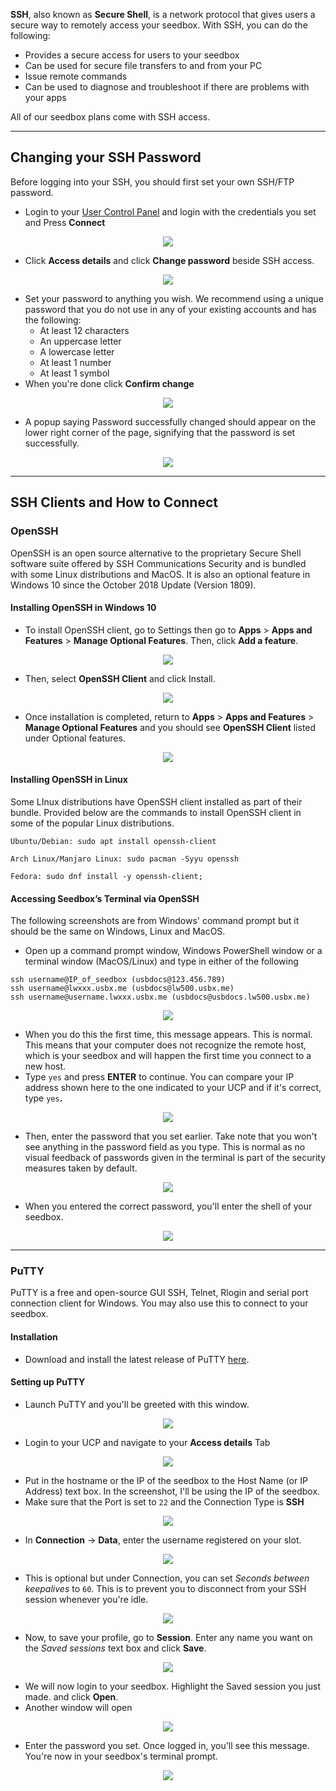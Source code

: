 **SSH**, also known as **Secure Shell**, is a network protocol that gives users a secure way to remotely access your seedbox. With SSH, you can do the following:

* Provides a secure access for users to your seedbox
* Can be used for secure file transfers to and from your PC
* Issue remote commands
* Can be used to diagnose and troubleshoot if there are problems with your apps

All of our seedbox plans come with SSH access.

***

## Changing your SSH Password

Before logging into your SSH, you should first set your own SSH/FTP password.

* Login to your [User Control Panel](https://cp.ultraseedbox.com) and login with the credentials you set and Press **Connect**

<p align="center">
<img src="https://docs.usbx.me/uploads/images/gallery/2019-10/image2019-5-7_11-13-9%5B1%5D.png">
</p>

* Click **Access details** and click **Change password** beside SSH access.

<p align="center">
<img src="https://docs.usbx.me/uploads/images/gallery/2019-10/image2019-5-7_11-14-38%5B1%5D.png">
</p>

* Set your password to anything you wish. We recommend using a unique password that you do not use in any of your existing accounts and has the following:
  * At least 12 characters
  * An uppercase letter
  * A lowercase letter
  * At least 1 number
  * At least 1 symbol
* When you're done click **Confirm change**

<p align="center">
<img src="https://docs.usbx.me/uploads/images/gallery/2019-10/image2019-5-7_11-19-3%5B1%5D.png">
</p>

* A popup saying Password successfully changed should appear on the lower right corner of the page, signifying that the password is set successfully.

<p align="center">
<img src="https://docs.usbx.me/uploads/images/gallery/2019-10/image2019-5-7_11-25-0%5B1%5D.png">
</p>

***

## SSH Clients and How to Connect

### OpenSSH

OpenSSH is an open source alternative to the proprietary Secure Shell software suite offered by SSH Communications Security and is bundled with some Linux distributions and MacOS. It is also an optional feature in Windows 10 since the October 2018 Update (Version 1809).

#### Installing OpenSSH in Windows 10

* To install OpenSSH client, go to Settings then go to **Apps** > **Apps and Features** > **Manage Optional Features**. Then, click **Add a feature**.

<p align="center">
<img src="https://docs.usbx.me/uploads/images/gallery/2019-10/image2019-5-7_7-45-2%5B1%5D.png">
</p>

* Then, select **OpenSSH Client** and click Install.

<p align="center">
<img src="https://docs.usbx.me/uploads/images/gallery/2019-10/image2019-5-7_7-47-33%5B1%5D.png">
</p>

* Once installation is completed, return to **Apps** > **Apps and Features** > **Manage Optional Features** and you should see **OpenSSH Client** listed under Optional features.

<p align="center">
<img src="https://docs.usbx.me/uploads/images/gallery/2019-10/image2019-5-7_7-49-42%5B1%5D.png">
</p>

#### Installing OpenSSH in Linux

Some LInux distributions have OpenSSH client installed as part of their bundle. Provided below are the commands to install OpenSSH client in some of the popular Linux distributions.

```
Ubuntu/Debian: sudo apt install openssh-client

Arch Linux/Manjaro Linux: sudo pacman -Syyu openssh

Fedora: sudo dnf install -y openssh-client;
```

#### Accessing Seedbox’s Terminal via OpenSSH

The following screenshots are from Windows' command prompt but it should be the same on Windows, Linux and MacOS.

* Open up a command prompt window, Windows PowerShell window or a terminal window (MacOS/Linux) and type in either of the following

```
ssh username@IP_of_seedbox (usbdocs@123.456.789)
ssh username@lwxxx.usbx.me (usbdocs@lw500.usbx.me)
ssh username@username.lwxxx.usbx.me (usbdocs@usbdocs.lw500.usbx.me)
```

<p align="center">
<img src="https://docs.usbx.me/uploads/images/gallery/2019-10/image2019-5-7_11-40-18%5B1%5D.png">
</p>

* When you do this the first time, this message appears. This is normal. This means that your computer does not recognize the remote host, which is your seedbox and will happen the first time you connect to a new host.
* Type `yes` and press **ENTER** to continue. You can compare your IP address shown here to the one indicated to your UCP and if it's correct, type `yes`**.**

<p align="center">
<img src="https://docs.usbx.me/uploads/images/gallery/2019-10/image2019-5-7_11-43-11%5B1%5D.png">
</p>

* Then, enter the password that you set earlier. Take note that you won't see anything in the password field as you type. This is normal as no visual feedback of passwords given in the terminal is part of the security measures taken by default.

<p align="center">
<img src="https://docs.usbx.me/uploads/images/gallery/2019-10/image2019-5-7_11-49-32%5B1%5D.png">
</p>

* When you entered the correct password, you'll enter the shell of your seedbox.

<p align="center">
<img src="https://docs.usbx.me/uploads/images/gallery/2019-10/image2019-5-7_11-52-0%5B1%5D.png">
</p>

***

### PuTTY

PuTTY is a free and open-source GUI SSH, Telnet, Rlogin and serial port connection client for Windows. You may also use this to connect to your seedbox.

#### Installation

* Download and install the latest release of PuTTY [here](https://www.chiark.greenend.org.uk/~sgtatham/putty/latest.html).

#### Setting up PuTTY

* Launch PuTTY and you'll be greeted with this window.

<p align="center">
<img src="https://docs.usbx.me/uploads/images/gallery/2019-10/scaled-1680-/image-1571138075458.png">
</p>

* Login to your UCP and navigate to your **Access details** Tab

<p align="center">
<img src="https://docs.usbx.me/uploads/images/gallery/2020-04/scaled-1680-/image2019-5-7_11-14-38.png">
</p>

* Put in the hostname or the IP of the seedbox to the Host Name (or IP Address) text box. In the screenshot, I'll be using the IP of the seedbox.
* Make sure that the Port is set to `22` and the Connection Type is **SSH**

<p align="center">
<img src="https://docs.usbx.me/uploads/images/gallery/2019-10/scaled-1680-/image-1571138508563.png">
</p>

* In **Connection** -> **Data**, enter the username registered on your slot.

<p align="center">
<img src="https://docs.usbx.me/uploads/images/gallery/2019-10/scaled-1680-/image-1571138631720.png">
</p>

* This is optional but under Connection, you can set _Seconds between keepalives_ to `60`. This is to prevent you to disconnect from your SSH session whenever you're idle.

<p align="center">
<img src="https://docs.usbx.me/uploads/images/gallery/2019-10/scaled-1680-/image-1571138755528.png">
</p>

* Now, to save your profile, go to **Session**. Enter any name you want on the _Saved sessions_ text box and click **Save**.

<p align="center">
<img src="https://docs.usbx.me/uploads/images/gallery/2019-10/scaled-1680-/image-1571138853264.png">
</p>

* We will now login to your seedbox. Highlight the Saved session you just made. and click **Open**.
* Another window will open

<p align="center">
<img src="https://docs.usbx.me/uploads/images/gallery/2019-10/scaled-1680-/image-1571138960013.png">
</p>

* Enter the password you set. Once logged in, you'll see this message. You're now in your seedbox's terminal prompt.

<p align="center">
<img src="https://docs.usbx.me/uploads/images/gallery/2019-10/scaled-1680-/image-1571139046458.png">
</p>